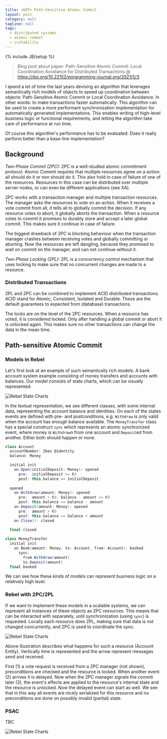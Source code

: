 ```yaml
---
title: <WIP> Path-Sensitive Atomic Commit
layout: post
category: null
tagline: null
tags:
  - distributed systems
  - atomic commit
  - scalability
---
```


{% include JB/setup %}

> Blog post about paper: Path-Sensitive Atomic Commit: Local Coordination Avoidance for Distributed Transactions @ https://doi.org/10.22152/programming-journal.org/2021/5/3


I spend a lot of time the last years devising an algorithm that leverages semantically rich models of objects to speed up coordination between objects: Path-Sensitive Atomic Commit or Local Coordination Avoidance. 
In other words: to make transactions faster automatically.
This algorithm can be used to create a more performant synchronization implementation for automatically generated implementations. This enables writing of high-level business logic or functional requirements, and letting the algorithm take care of performance at run time.

Of course this algorithm's performance has to be evaluated.
Does it really perform better than a base-line implementation?

## Background

_Two-Phase Commit (2PC):_
2PC is a well-studied atomic commitment protocol. Atomic Commit requires that multiple resources agree on a action: all should do it or non should do it. This also hold in case of failure of one of the resources.
Resources in this case can be distributed over multiple server nodes, or can even be different applications (see XA).

2PC works with a transaction manager and multiple transaction resources. The manager asks the resources to vote on an action. When it receives a vote commit from all, it tells all to globally commit the decision. If any resource votes to abort, it globally aborts the transaction. 
When a resource votes to commit it promises to durably store and accept a later global commit. This makes sure it continue in case of failure.

The biggest drawback of 2PC is blocking behaviour when the transaction manager crashes between receiving votes and globally committing or aborting. Now the resources are left dangling, because they promised to wait on commit on the manager, and can not continue without it.

_Two-Phase Locking (2PL)_:
2PL is a concurrency control mechanism that uses locking to make sure that no concurrent changes are made to a resource.

### Distributed Transactions

2PL and 2PC can be combined to implement ACID distributed transactions. ACID stand for Atomic, Consistent, Isolated and Durable. These are the default guarantees to expected from (database) transactions.

The locks are on the level of the 2PC resources. When a resource has voted, it is considered locked. Only after handling a global commit or abort it is unlocked again. This makes sure no other transactions can change the data in the mean time.

## Path-sensitive Atomic Commit

### Models in Rebel

Let's first look at an example of such semantically rich models: A bank account system example consisting of money transfers and accounts with balances.
Our model consists of state charts, which can be visually represented:

![Rebel State Charts](../assets/images/progamming-state-charts.svg)

In the textual representation, we see different classes, with some internal data, representing the account balance and identities. On each of the states events are defined with pre- and postconditions, e.g. `Withdraw` is only valid when the account has enough balance available. 
The `MoneyTransfer` class has a special construct `sync` which represents an atomic synchronized event, where money is `Withdraw`n from one account and `Deposit`ed from another. Either both should happen or none.

```scala
class Account
  accountNumber: Iban @identity
  balance: Money

  initial init   
    on Open(initialDeposit: Money): opened
      pre:  initialDeposit >= €0
      post: this.balance == initialDeposit
      
  opened
    on Withdraw(amount: Money): opened
      pre:  amount > €0, balance - amount >= €0
      post: this.balance == balance - amount
    on Deposit(amount: Money): opened
      pre:  amount > €0
      post: this.balance == balance + amount
    on Close(): closed
    
  final closed

class MoneyTransfer
  initial init
    on Book(amount: Money, to: Account, from: Account): booked
      sync:
        from.Withdraw(amount)
        to.Deposit(amount)
  final booked  
```

We can see how these kinds of models can represent business logic on a relatively high level.

### Rebel with 2PC/2PL

If we want to implement these models in a scalable systems, we can represent all instances of these objects as 2PC resources. This means that can be interacted with separately, until synchronization (using `sync`) is requested. Locally each resource does 2PL, making sure that data is not changed concurrently, and 2PC is used to coordinate the sync.

![Rebel State Charts](../assets/images/programming-PSAC-2pc.svg)

Above illustration describes what happens for such a resource (Account Entity). Vertically time is represented and the arrow represent messages send and received.

First (1) a vote request is received from a 2PC manager (not shown), preconditions are checked and the resource is locked. When another event (2) arrives it is delayed. Now when the 2PC manager signals the commit later (3), the event's effects are applied to the resource's internal state and the resource is unlocked.
Now the delayed event can start as well. 
We see that in this way all events are nicely serialized for this resource and no preconditions are done on possibly invalid (partial) state.

### PSAC

TBC

![Rebel State Charts](../assets/images/programming-PSAC-psac.svg)
